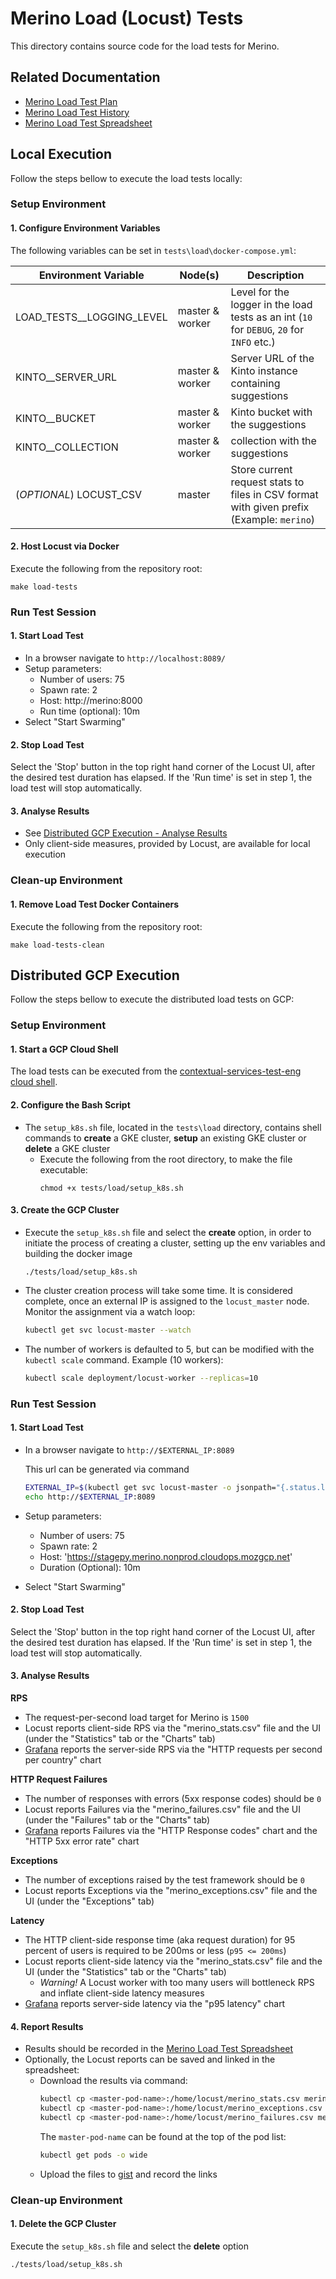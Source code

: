 # Merino Load (Locust) Tests

This directory contains source code for the load tests for Merino.

## Related Documentation

* [Merino Load Test Plan][merino_test_plan]
* [Merino Load Test History][merino_history_doc]
* [Merino Load Test Spreadsheet][merino_spreadsheet]


## Local Execution

Follow the steps bellow to execute the load tests locally:

### Setup Environment

#### 1. Configure Environment Variables

The following variables can be set in `tests\load\docker-compose.yml`:

| Environment Variable      | Node(s)         | Description                                                                               |
|---------------------------|-----------------|-------------------------------------------------------------------------------------------|
| LOAD_TESTS__LOGGING_LEVEL | master & worker | Level for the logger in the load tests as an int (`10` for `DEBUG`, `20` for `INFO` etc.) |
| KINTO__SERVER_URL         | master & worker | Server URL of the Kinto instance containing suggestions                                   |
| KINTO__BUCKET             | master & worker | Kinto bucket with the suggestions                                                         |
| KINTO__COLLECTION         | master & worker | collection with the suggestions                                                           |
| (*OPTIONAL*) LOCUST_CSV   | master          | Store current request stats to files in CSV format with given prefix (Example: `merino`)  |

#### 2. Host Locust via Docker

Execute the following from the repository root:
```shell
make load-tests
```

### Run Test Session

#### 1. Start Load Test

* In a browser navigate to `http://localhost:8089/`
* Setup parameters:
  * Number of users: 75
  * Spawn rate: 2
  * Host: http://merino:8000 
  * Run time (optional): 10m
* Select "Start Swarming"

#### 2. Stop Load Test

Select the 'Stop' button in the top right hand corner of the Locust UI, after the 
desired test duration has elapsed. If the 'Run time' is set in step 1, the load test 
will stop automatically.

#### 3. Analyse Results

* See [Distributed GCP Execution - Analyse Results](#3-analyse-results-1)
* Only client-side measures, provided by Locust, are available for local execution

### Clean-up Environment

#### 1. Remove Load Test Docker Containers

Execute the following from the repository root:
```shell
make load-tests-clean
```

## Distributed GCP Execution

Follow the steps bellow to execute the distributed load tests on GCP:

### Setup Environment

#### 1. Start a GCP Cloud Shell

The load tests can be executed from the [contextual-services-test-eng cloud shell][cloud].

#### 2. Configure the Bash Script

* The `setup_k8s.sh` file, located in the `tests\load` directory, contains shell 
commands to **create** a GKE cluster, **setup** an existing GKE cluster or **delete** 
a GKE cluster
  * Execute the following from the root directory, to make the file executable:
    ```shell
    chmod +x tests/load/setup_k8s.sh
    ```

#### 3. Create the GCP Cluster

* Execute the `setup_k8s.sh` file and select the **create** option, in order to 
  initiate the process of creating a cluster, setting up the env variables and 
  building the docker image
  ```shell
  ./tests/load/setup_k8s.sh
  ```
* The cluster creation process will take some time. It is considered complete, once 
  an external IP is assigned to the `locust_master` node. Monitor the assignment via
  a watch loop:
  ```bash
  kubectl get svc locust-master --watch
  ```
* The number of workers is defaulted to 5, but can be modified with the 
  `kubectl scale` command. Example (10 workers):
  ```bash
  kubectl scale deployment/locust-worker --replicas=10
  ```

### Run Test Session

#### 1. Start Load Test

* In a browser navigate to `http://$EXTERNAL_IP:8089`
   
  This url can be generated via command
  ```bash
  EXTERNAL_IP=$(kubectl get svc locust-master -o jsonpath="{.status.loadBalancer.ingress[0].ip}")
  echo http://$EXTERNAL_IP:8089
  ```
* Setup parameters:
  * Number of users: 75
  * Spawn rate: 2
  * Host: 'https://stagepy.merino.nonprod.cloudops.mozgcp.net' 
  * Duration (Optional): 10m
* Select "Start Swarming"

#### 2. Stop Load Test

Select the 'Stop' button in the top right hand corner of the Locust UI, after the 
desired test duration has elapsed. If the 'Run time' is set in step 1, the load test 
will stop automatically.

#### 3. Analyse Results

**RPS**
* The request-per-second load target for Merino is `1500`
* Locust reports client-side RPS via the "merino_stats.csv" file and the UI 
  (under the "Statistics" tab or the "Charts" tab)
* [Grafana][grafana] reports the server-side RPS via the 
  "HTTP requests per second per country" chart

**HTTP Request Failures** 
* The number of responses with errors (5xx response codes) should be `0`
* Locust reports Failures via the "merino_failures.csv" file and the UI 
  (under the "Failures" tab or the "Charts" tab)
* [Grafana][grafana] reports Failures via the "HTTP Response codes" chart and the
  "HTTP 5xx error rate" chart

**Exceptions**
* The number of exceptions raised by the test framework should be `0`
* Locust reports Exceptions via the "merino_exceptions.csv" file and the UI 
  (under the "Exceptions" tab)

**Latency**
* The HTTP client-side response time (aka request duration) for 95 percent of users 
  is required to be 200ms or less (`p95 <= 200ms`)
* Locust reports client-side latency via the "merino_stats.csv" file and the UI 
  (under the "Statistics" tab or the "Charts" tab)
  * _Warning!_ A Locust worker with too many users will bottleneck RPS and inflate 
    client-side latency measures
* [Grafana][grafana] reports server-side latency via the "p95 latency" chart 

#### 4. Report Results

* Results should be recorded in the [Merino Load Test Spreadsheet][merino_spreadsheet]
* Optionally, the Locust reports can be saved and linked in the spreadsheet:
  * Download the results via command:
      ```bash
      kubectl cp <master-pod-name>:/home/locust/merino_stats.csv merino_stats.csv
      kubectl cp <master-pod-name>:/home/locust/merino_exceptions.csv merino_exceptions.csv
      kubectl cp <master-pod-name>:/home/locust/merino_failures.csv merino_failures.csv
      ```
    The `master-pod-name` can be found at the top of the pod list:
      ```bash 
      kubectl get pods -o wide
      ```
  * Upload the files to [gist][gist] and record the links

### Clean-up Environment

#### 1. Delete the GCP Cluster

Execute the `setup_k8s.sh` file and select the **delete** option
```shell
./tests/load/setup_k8s.sh
```

[cloud]: https://console.cloud.google.com/home/dashboard?q=search&referrer=search&project=spheric-keel-331521&cloudshell=false
[gist]: https://gist.github.com/new
[grafana]: https://earthangel-b40313e5.influxcloud.net/d/rQAfYKIVk/merino-py-application-and-infrastructure?orgId=1&refresh=1m&var-environment=stagepy
[merino_test_plan]: https://docs.google.com/document/d/1v7LDXENPZg37KXeNcznEZKNZ8rQlOhNbsHprFyMXHhs/edit?usp=sharing
[merino_history_doc]: https://docs.google.com/document/d/1BGNhKuclUH40Bit9KxYWLiv_N_VnE66uxi9pBFbRWbg/edit
[merino_spreadsheet]: https://docs.google.com/spreadsheets/d/1SAO3QYIrbxDRxzmYIab-ebZXA1dF06W1lT4I1h2R3a8/edit?usp=sharing
